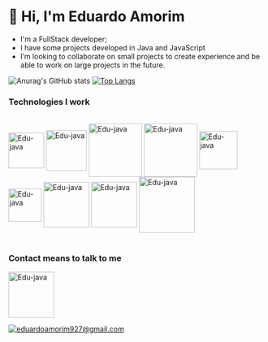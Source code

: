  <h1>👋 Hi, I'm Eduardo Amorim</h1>
 
- I'm a FullStack developer;
- I have some projects developed in Java and JavaScript
- I’m looking to collaborate on small projects to create experience and be able to work on large projects in the future.

![Anurag's GitHub stats](https://github-readme-stats.vercel.app/api?username=Edu2805&show_icons=true&theme=radical)
[![Top Langs](https://github-readme-stats.vercel.app/api/top-langs/?username=Edu2805&layout=compact)](https://github.com/Edu2805/github-readme-stats)

<h3>Technologies I work</h3>
<div style="display: inline_block"><br>
  <img align="center" alt="Edu-java" heigth="60" width="70" src="https://img.shields.io/badge/Java-ED8B00?style=for-the-badge&logo=java&logoColor=white">
  <img align="center" alt="Edu-java" heigth="70" width="80" src="https://img.shields.io/badge/Spring-6DB33F?style=for-the-badge&logo=spring&logoColor=white">
  <img align="center" alt="Edu-java" heigth="95" width="105" src="https://img.shields.io/badge/JavaScript-F7DF1E?style=for-the-badge&logo=javascript&logoColor=black">
  <img align="center" alt="Edu-java" heigth="95" width="105" src="https://img.shields.io/badge/TypeScript-007ACC?style=for-the-badge&logo=typescript&logoColor=white">
  <img align="center" alt="Edu-java" heigth="65" width="75" src="https://img.shields.io/badge/HTML5-E34F26?style=for-the-badge&logo=html5&logoColor=white">
  <img align="center" alt="Edu-java" heigth="55" width="65" src="https://img.shields.io/badge/CSS3-1572B6?style=for-the-badge&logo=css3&logoColor=white">
  <img align="center" alt="Edu-java" heigth="80" width="90" src="https://img.shields.io/badge/Node.js-43853D?style=for-the-badge&logo=node.js&logoColor=white">
  <img align="center" alt="Edu-java" heigth="80" width="90" src="https://img.shields.io/badge/Angular-DD0031?style=for-the-badge&logo=angular&logoColor=white">
  <img align="center" alt="Edu-java" heigth="100" width="110" src="https://img.shields.io/badge/PostgreSQL-316192?style=for-the-badge&logo=postgresql&logoColor=white">
</div>
<br>
<h3>Contact means to talk to me</h3>
<div style="display: inline_block">
  <p><a href="https://www.linkedin.com/in/eduardo-amorim-85065b75" rel="nofollow"><img align="center" alt="Edu-java" heigth="90" width="90" src="https://img.shields.io/badge/LinkedIn-0077B5?style=for-the-badge&logo=linkedin&logoColor=white"></p>
  
 [![eduardoamorim927@gmail.com](https://img.shields.io/badge/-eduardoamorim927@gmail.com-c14438?style=flat-square&logo=Gmail&logoColor=white&link=mailto:eduardoamorim927@gmail.com)](mailto:eduardoamorim927@gmail.com)
</div> 

<!---
Edu2805/Edu2805 is a ✨ special ✨ repository because its `README.md` (this file) appears on your GitHub profile.
You can click the Preview link to take a look at your changes.
--->
